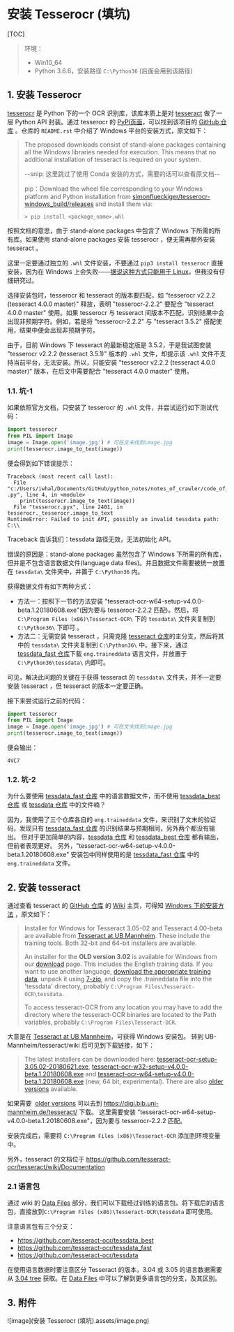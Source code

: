 # 安装 Tesserocr (填坑)

[TOC]

> 环境：
>
> - Win10_64
> - Python 3.6.6，安装路径 `C:\Python36` (后面会用到该路径)

## 1. 安装 Tesserocr

[tesserocr](https://github.com/sirfz/tesserocr) 是 Python 下的一个 OCR 识别库，该库本质上是对 [tesseract](https://github.com/tesseract-ocr/tesseract) 做了一层 Python API 封装。通过 tesserocr 的 [PyPI页面](https://pypi.org/project/tesserocr/)，可以找到该项目的 [GitHub 仓库](https://github.com/sirfz/tesserocr) 。仓库的 `README.rst` 中介绍了 Windows 平台的安装方式，原文如下：

> The proposed downloads consist of stand-alone packages containing all the Windows libraries needed for execution. This means that no additional installation of tesseract is required on your system. 
>
> --snip: 这里跳过了使用 Conda 安装的方式，需要的话可以查看原文档--
>
>  pip：Download the wheel file corresponding to your Windows platform and Python installation from [simonflueckiger/tesserocr-windows_build/releases](https://github.com/simonflueckiger/tesserocr-windows_build/releases) and install them via:
>
> ```
> > pip install <package_name>.whl
> ```

按照文档的意思，由于 stand-alone packages 中包含了 Windows 下所需的所有库。如果使用 stand-alone packages 安装 tesserocr ，便无需再额外安装 tesseract 。

这里一定要通过独立的 `.whl` 文件安装，不要通过 `pip3 install tesserocr` 直接安装，因为在 Windows 上会失败——[据说这种方式只能用于 Linux](https://blog.csdn.net/coolcooljob/article/details/80385711)，但我没有仔细研究过。

选择安装包时，tesserocr 和 tesseract 的版本要匹配，如 "tesserocr v2.2.2 (tesseract 4.0.0 master)" 释放，表明 "tesserocr-2.2.2" 要配合 "tesseract 4.0.0 master" 使用。如果 tesserocr 与 tesseract 间版本不匹配，识别结果中会出现非预期字符。例如，若是将 "tesserocr-2.2.2" 与 "tesseract 3.5.2" 搭配使用，结果中便会出现非预期字符。

由于，目前 Windows 下 tesseract 的最新稳定版是 3.5.2，于是我试图安装 "tesserocr v2.2.2 (tesseract 3.5.1)" 版本的 `.whl` 文件，却提示该 `.whl` 文件不支持当前平台，无法安装。所以，只能安装  "tesserocr v2.2.2 (tesseract 4.0.0 master)" 版本，在后文中需要配合 "tesseract 4.0.0 master" 使用。

### 1.1. 坑-1 

如果依照官方文档，只安装了 tesserocr 的 `.whl` 文件，并尝试运行如下测试代码：

```python
import tesserocr
from PIL import Image
image = Image.open('image.jpg') # 可在文末找到image.jpg
print(tesserocr.image_to_text(image))
```

便会得到如下错误提示：

```
Traceback (most recent call last):
  File "c:/Users/iwhal/Documents/GitHub/python_notes/notes_of_crawler/code_of_learn_is_ignored/test_of_tesserocr .py", line 4, in <module>
    print(tesserocr.image_to_text(image))
  File "tesserocr.pyx", line 2401, in tesserocr._tesserocr.image_to_text
RuntimeError: Failed to init API, possibly an invalid tessdata path: C:\\
```

Traceback 告诉我们：tessdata 路径无效，无法初始化 API。

错误的原因是：stand-alone packages 虽然包含了 Windows 下所需的所有库，但并是不包含语言数据文件(language data files)。并且数据文件需要被统一放置在 `tessdata\` 文件夹中，并置于 `C:\Python36` 内。

获得数据文件有如下两种方式：

- 方法一：按照下一节的方法安装 "tesseract-ocr-w64-setup-v4.0.0-beta.1.20180608.exe"(因为要与 tesserocr-2.2.2 匹配)。然后，将 `C:\Program Files (x86)\Tesseract-OCR\` 下的 `tessdata\` 文件夹复制到 `C:\Python36\` 下即可 。
- 方法二：无需安装 tesseract ，只需克隆 [tesseract 仓库](https://github.com/tesseract-ocr/tesseract)的主分支，然后将其中的 `tessdata\` 文件夹复制到 `C:\Python36\` 中。接下来，通过 [tessdata_fast 仓库](https://github.com/tesseract-ocr/tessdata_fast)下载 `eng.traineddata` 语言文件，并放置于 `C:\Python36\tessdata\` 内即可。

可见，解决此问题的关键在于获得 tesseract 的 `tessdata\` 文件夹，并不一定要安装 tesseract ，但 tesseract 的版本一定要正确。

接下来尝试运行之前的代码：

```python
import tesserocr
from PIL import Image
image = Image.open('image.jpg') # 可在文末找到image.jpg
print(tesserocr.image_to_text(image))
```

便会输出：

```
4VC7
```

### 1.2. 坑-2

为什么要使用 [tessdata_fast 仓库](https://github.com/tesseract-ocr/tessdata_fast) 中的语言数据文件，而不使用 [tessdata_best 仓库](https://github.com/tesseract-ocr/tessdata_best) 或 [tessdata 仓库](https://github.com/tesseract-ocr/tessdata) 中的文件喃？

因为，我使用了三个仓库各自的 `eng.traineddata` 文件，来识别了文末的验证码，发现只有 [tessdata_fast 仓库](https://github.com/tesseract-ocr/tessdata_fast) 的识别结果与预期相同，另外两个都没有输出。
但对于更加简单的内容，[tessdata 仓库](https://github.com/tesseract-ocr/tessdata) 和 [tessdata_best 仓库](https://github.com/tesseract-ocr/tessdata_best) 都有输出，但前者表现更好。
另外，"tesseract-ocr-w64-setup-v4.0.0-beta.1.20180608.exe" 安装包中同样使用的是 [tessdata_fast 仓库](https://github.com/tesseract-ocr/tessdata_fast) 中的 `eng.traineddata` 文件。

## 2. 安装 tesseract

通过查看 tesseract 的 [GitHub 仓库](https://github.com/tesseract-ocr/tesseract) 的 [Wiki](https://github.com/tesseract-ocr/tesseract/wiki) 主页，可得知 [Windows 下的安装方法](https://github.com/tesseract-ocr/tesseract/wiki#windows) ，原文如下：

> Installer for Windows for Tesseract 3.05-02 and Tesseract 4.00-beta are available from [Tesseract at UB Mannheim](https://github.com/UB-Mannheim/tesseract/wiki). These include the training tools. Both 32-bit and 64-bit installers are available. 
>
> An installer for the **OLD version 3.02** is available for Windows from our [download](https://github.com/tesseract-ocr/tesseract/wiki/Downloads) page. This includes the English training data. If you want to use another language, [download the appropriate training data](https://github.com/tesseract-ocr/tesseract/wiki/Data-Files), unpack it using [7-zip](http://www.7-zip.org/), and copy the .traineddata file into the 'tessdata' directory, probably `C:\Program Files\Tesseract-OCR\tessdata`. 
>
> To access tesseract-OCR from any location you may have to add the directory where the tesseract-OCR binaries are located to the Path variables, probably `C:\Program Files\Tesseract-OCR`. 

大意是在 [Tesseract at UB Mannheim](https://github.com/UB-Mannheim/tesseract/wiki)，可获得 Windows 安装包。
转到 UB-Mannheim/tesseract/wiki 后可见到下载链接，如下：

> The latest installers can be downloaded here: [tesseract-ocr-setup-3.05.02-20180621.exe](https://digi.bib.uni-mannheim.de/tesseract/tesseract-ocr-setup-3.05.02-20180621.exe), [tesseract-ocr-w32-setup-v4.0.0-beta.1.20180608.exe](https://digi.bib.uni-mannheim.de/tesseract/tesseract-ocr-w32-setup-v4.0.0-beta.1.20180608.exe) and [tesseract-ocr-w64-setup-v4.0.0-beta.1.20180608.exe](https://digi.bib.uni-mannheim.de/tesseract/tesseract-ocr-w64-setup-v4.0.0-beta.1.20180608.exe) (new, 64 bit, experimental). There are also [older versions](https://digi.bib.uni-mannheim.de/tesseract/) available. 

如果需要  [older versions](https://digi.bib.uni-mannheim.de/tesseract/) 可以去到 https://digi.bib.uni-mannheim.de/tesseract/ 下载。
这里需要安装 "tesseract-ocr-w64-setup-v4.0.0-beta.1.20180608.exe"，因为要与 tesserocr-2.2.2 匹配。

安装完成后，需要将 `C:\Program Files (x86)\Tesseract-OCR` 添加到环境变量中。

另外，tesseract 的文档位于 https://github.com/tesseract-ocr/tesseract/wiki/Documentation

### 2.1 语言包

通过 wiki 的 [Data Files](https://github.com/tesseract-ocr/tesseract/wiki/Data-Files) 部分，我们可以下载经过训练的语言包。将下载后的语言包，直接放到`C:\Program Files (x86)\Tesseract-OCR\tessdata`  即可使用。

注意语言包有三个分支：

- <https://github.com/tesseract-ocr/tessdata_best>
- <https://github.com/tesseract-ocr/tessdata_fast>
- <https://github.com/tesseract-ocr/tessdata>

在使用语言数据时要注意区分 Tesseract 的版本，3.04 或 3.05 的语言数据需要从 [3.04 tree](https://github.com/tesseract-ocr/tessdata/tree/3.04.00) 获取。在 [Data Files](https://github.com/tesseract-ocr/tesseract/wiki/Data-Files) 中可以了解到更多语言包的分支，及其区别。

## 3. 附件

![image](安装 Tesserocr (填坑).assets/image.png)





